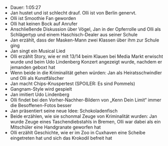 - Dauer: 1:05:27
- Jan hustet und ist schlecht drauf. Olli ist von Berlin genervt.
- Olli ist Smoothie Fan geworden
- Olli hat keinen Bock auf Anrufer
- Anschließende Diskussion über Vögel, Jan in der Opferrolle und Olli als Schlägertyp und einem Haschisch-Dealer aus seiner Schule
- Jan erzählt, dass der Masken-Mann zwei Klassen über ihm zur Schule ging
- Jan singt ein Musical Lied
- Olli erzählt Story, wie er mit 13/14  beim Klauen bei Media Markt erwischt wurde und beim Udo Lindenberg Konzert angezeigt wurde, nachdem er jemanden geboxt hat
- Wenn beide in die Kriminalität gehen würden: Jan als Heiratsschwindler und Olli als Kunstfälscher
- Jan macht Chips-Knuspertest (SPOILER: Es sind Pommels)
- Gangnam-Style wird gespielt
- Jan imitiert Udo Lindenberg
- Olli findet bei den Vorher-Nachher-Bildern von „Kenn Dein Limit“ immer die Besoffenen-Fotos besser
- Jan präsentiert seine neue Idee: Schokoladenfisch
- Beide erzählen, wie sie schonmal Zeuge von Kriminalität wurden: Jan wurde Zeuge eines Taschendiebstahls in Bremen, Olli war dabei als ein Mitschüler eine Handgranate geworfen hat
- Olli erzählt Geschichte, wie er im Zoo in Cuxhaven eine Scheibe eingetreten hat und sich das Krokodil befreit hat
